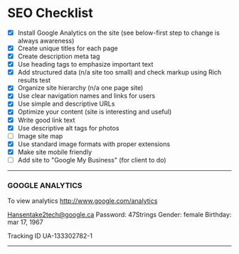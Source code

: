 # SEO Checklist

 - [x] Install Google Analytics on the site (see below-first step to change is always awareness)
 - [x] Create unique titles for each page
 - [x] Create description meta tag
 - [x] Use heading tags to emphasize important text
 - [x] Add structured data (n/a site too small) and check markup using Rich results test
 - [x] Organize site hierarchy (n/a one page site)
 - [x] Use clear navigation names and links for users
 - [x] Use simple and descriptive URLs
 - [x] Optimize your content (site is interesting and useful)
 - [x] Write good link text
 - [x] Use descriptive alt tags for photos
 - [ ] Image site map
 - [x] Use standard image formats with proper extensions
 - [x] Make site mobile friendly
 - [ ] Add site to "Google My Business" (for client to do)

------------------
### GOOGLE ANALYTICS

To view analytics
http://www.google.com/analytics

Hansentake2tech@google.ca
Password: 47Strings
Gender: female
Birthday: mar 17, 1967

Tracking ID
UA-133302782-1

-------------------